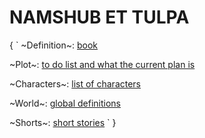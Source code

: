 # NAMSHUB ET TULPA
{
`
~Definition~:  [book](chapters/index.md)

~Plot~:  [to do list and what the current plan is](plot.md)

~Characters~:  [list of characters](characters/index.md)

~World~:  [global definitions](world/index.md)

~Shorts~: [short stories](shorts/index.md)
`
}